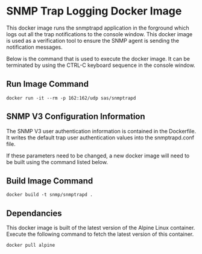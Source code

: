 # SNMP Trap Logging Docker Image

This docker image runs the snmptrapd application in the forground which logs out
all the trap notifications to the console window. This docker image is used
as a verification tool to ensure the SNMP agent is sending the notification messages.

Below is the command that is used to execute the docker image.  It can be terminated 
by using the CTRL-C keyboard sequence in the console window.

## Run Image Command
```docker run -it --rm -p 162:162/udp sas/snmptrapd```

## SNMP V3 Configuration Information
The SNMP V3 user authentication information is contained in the Dockerfile.
It writes the default trap user authentication values into the snmptrapd.conf file.

If these parameters need to be changed, a new docker image will need to be built
using the command listed below.

## Build Image Command
```docker build -t snmp/snmptrapd .```

## Dependancies
This docker image is built of the latest version of the Alpine Linux container.
Execute the following command to fetch the latest version of this container.

```docker pull alpine```
